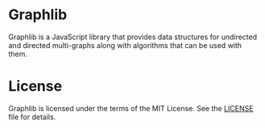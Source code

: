 # Graphlib

Graphlib is a JavaScript library that provides data structures for undirected
and directed multi-graphs along with algorithms that can be used with them.

# License

Graphlib is licensed under the terms of the MIT License. See the
[LICENSE](LICENSE) file
for details.

